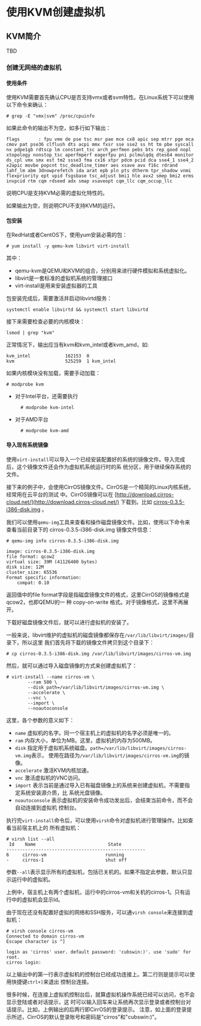 # 使用KVM创建虚拟机

## KVM简介

TBD

### 创建无网络的虚拟机

#### 使用条件

使用KVM需要首先确认CPU是否支持vmx或者svm特性。在Linux系统下可以使用以下命令来确认：

    # grep -E "vmx|svm" /proc/cpuinfo

如果此命令的输出不为空，如多行如下输出：

    flags		: fpu vme de pse tsc msr pae mce cx8 apic sep mtrr pge mca cmov pat pse36 clflush dts acpi mmx fxsr sse sse2 ss ht tm pbe syscall nx pdpe1gb rdtscp lm constant_tsc arch_perfmon pebs bts rep_good nopl xtopology nonstop_tsc aperfmperf eagerfpu pni pclmulqdq dtes64 monitor ds_cpl vmx smx est tm2 ssse3 fma cx16 xtpr pdcm pcid dca sse4_1 sse4_2 x2apic movbe popcnt tsc_deadline_timer aes xsave avx f16c rdrand lahf_lm abm 3dnowprefetch ida arat epb pln pts dtherm tpr_shadow vnmi flexpriority ept vpid fsgsbase tsc_adjust bmi1 hle avx2 smep bmi2 erms invpcid rtm cqm rdseed adx smap xsaveopt cqm_llc cqm_occup_llc

说明CPU是支持KVM必需的虚拟化特性的。

如果输出为空，则说明CPU不支持KVM的运行。

#### 包安装

在RedHat或者CentOS下，使用yum安装必需的包：

    # yum install -y qemu-kvm libvirt virt-install

其中：

*   qemu-kvm是QEMU和KVM的组合，分别用来进行硬件模拟和系统虚拟化。
*   libvirt是一套标准的虚拟机系统的管理接口
*   virt-install是用来安装虚拟器的工具

包安装完成后，需要激活并启动libvirtd服务：

    systemctl enable libvirtd && systemctl start libvirtd

接下来需要检查必要的内核模块：

    lsmod | grep "kvm"

正常情况下，输出应当有kvm和kvm_intel或者kvm_amd，如:

    kvm_intel             162153  0
    kvm                   525259  1 kvm_intel

如果内核模块没有加载，需要手动加载：

    # modprobe kvm

* 对于Intel平台，还需要执行 
    
        # modprobe kvm-intel

* 对于AMD平台

        # modprobe kvm-amd

#### 导入现有系统镜像

使用`virt-install`可以导入一个已经安装配置好的系统的镜像文件。导入完成后，这个镜像文件还会作为虚拟机系统运行时的系
统分区，用于继续保存系统的文件。

接下来的例子中，会使用CirrOS镜像文件。CirrOS是一个精简的Linux内核系统，经常用在云平台的测试
中。CirrOS镜像可以在
[http://download.cirros-cloud.net/](http://download.cirros-cloud.net/)
下载到。比如
[cirros-0.3.5-i386-disk.img](http://download.cirros-cloud.net/0.3.5/cirros-0.3.5-i386-disk.img)
。

我们可以使用`qemu-img`工具来查看和操作磁盘镜像文件。比如，使用以下命令来查看当前目录下的
cirros-0.3.5-i386-disk.img 镜像文件信息：

    # qemu-img info cirros-0.3.5-i386-disk.img

    image: cirros-0.3.5-i386-disk.img
    file format: qcow2
    virtual size: 39M (41126400 bytes)
    disk size: 12M
    cluster_size: 65536
    Format specific information:
        compat: 0.10

返回值中的file format字段是指磁盘镜像文件的格式，这里CirrOS的镜像格式是qcow2，也即QEMU的一
种 copy-on-write 格式。对于镜像格式，这里不再展开。

下载好磁盘镜像文件后，就可以进行虚拟机的安装了。

一般来说，libvirt维护的虚拟机的磁盘镜像都保存在`/var/lib/libvirt/images/`目录下，所以这里
我们首先将下载的镜像文件拷贝到这个目录下：

    # cp cirros-0.3.5-i386-disk.img /var/lib/libvirt/images/cirros-vm.img

然后，就可以通过导入磁盘镜像的方式来创建虚拟机了：

    # virt-install --name cirros-vm \
            --ram 500 \
            --disk path=/var/lib/libvirt/images/cirros-vm.img \
            --accelerate \
            --vnc \
            --import \
            --noautoconsole

这里，各个参数的意义如下：

-   `name` 虚拟机的名字。同一个宿主机上的虚拟机的名字必须是唯一的。
-   `ram` 内存大小，单位为MB。这里，虚拟机的内存为500MB。
-   `disk` 指定用于虚拟机系统磁盘。`path=/var/lib/libvirt/images/cirros-vm.img`表示，
    使用在路径为`/var/lib/libvirt/images/cirros-vm.img`的镜像。
-   `accelerate` 激活KVM内核加速。
-   `vnc` 激活虚拟机的VNC访问。
-   `import` 表示当前是通过导入已有磁盘镜像上的系统来创建虚拟机，不需要指定系统安装源介质，比
    系统光盘镜像。
-   `noautoconsole` 表示虚拟机的安装命令成功发出后，会结束当前命令，而不会自动连接到虚拟机
    控制台。

执行完`virt-install`命令后，可以使用`virsh`命令对虚拟机进行管理操作。比如查看当前宿主机上的
所有虚拟机：

    # virsh list --all
     Id    Name                           State
    ----------------------------------------------------
    6     cirros-vm                      running
    -     cirros-1                       shut off

参数`--all`表示显示所有的虚拟机，包括已关机的。如果不指定此参数，默认只显示运行中的虚拟机。

上例中，宿主机上有两个虚拟机，运行中的cirros-vm和关机的cirros-1。只有运行中的虚拟机会显示Id。

由于现在还没有配置好虚拟的网络和SSH服务，可以通`virsh console`来连接到虚拟机：

    # virsh console cirros-vm
    Connected to domain cirros-vm
    Escape character is ^]

    login as 'cirros' user. default password: 'cubswin:)'. use 'sudo' for root.
    cirros login:

以上输出中的第一行表示虚拟机的控制台已经成功连接上。第二行则是提示可以使用快捷键`ctrl+]`来退出
控制台连接。

很多时候，在连接上虚拟机控制台后，就算虚拟机操作系统已经可以访问，也不会显示登陆或者对话提示，这
时可以输入回车来让系统再次显示登录或者控制台对话提示。比如，上例输出的后两行即CirrOS的登录提示。
注意，如上面的登录提示所述，CirrOS的默认登录账号和密码是"cirros"和"cubswin:)"。
